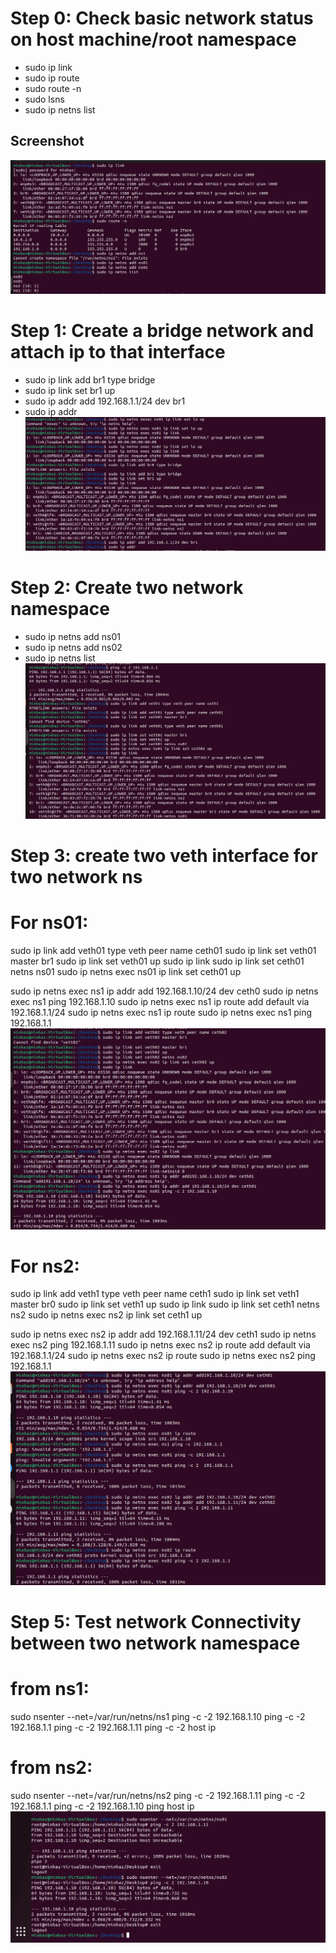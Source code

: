 
# Step 0: Check basic network status on host machine/root namespace

- sudo ip link
- sudo ip route
- sudo route -n
- sudo lsns
- sudo ip netns list
## Screenshot 
![(DevOps/Screenshot from 2024-04-27 14-57-18.png)](https://github.com/Minhaz78/DevOps/blob/edd014d6264178e226faacd03a6f58319d06d300/Screenshot%20from%202024-04-27%2014-57-18.png)

# Step 1: Create a bridge network and attach ip to that interface

- sudo ip link add br1 type bridge
- sudo ip link set br1 up
- sudo ip addr add 192.168.1.1/24 dev br1
- sudo ip addr
![(DevOps/Screenshot from 2024-04-27 14-58-00.png)](https://github.com/Minhaz78/DevOps/blob/edd014d6264178e226faacd03a6f58319d06d300/Screenshot%20from%202024-04-27%2014-58-00.png)
# Step 2: Create two network namespace

- sudo ip netns add ns01
- sudo ip netns add ns02
- sudo ip netns list
![(DevOps/Screenshot from 2024-04-27 14-58-27.png)](https://github.com/Minhaz78/DevOps/blob/edd014d6264178e226faacd03a6f58319d06d300/Screenshot%20from%202024-04-27%2014-58-27.png)
# Step 3: create two veth interface for two network ns

# For ns01:

sudo ip link add veth01 type veth peer name ceth01
sudo ip link set veth01 master br1
sudo ip link set veth01 up
sudo ip link 
sudo ip link set ceth01 netns ns01
sudo ip netns exec ns01 ip link set ceth01 up

sudo ip netns exec ns1 ip addr add 192.168.1.10/24 dev ceth0
sudo ip netns exec ns1 ping 192.168.1.10
sudo ip netns exec ns1 ip route add default via 192.168.1.1/24
sudo ip netns exec ns1 ip route 
sudo ip netns exec ns1 ping 192.168.1.1
![(DevOps/Screenshot from 2024-04-27 14-58-57.png)](https://github.com/Minhaz78/DevOps/blob/edd014d6264178e226faacd03a6f58319d06d300/Screenshot%20from%202024-04-27%2014-58-57.png)
# For ns2:

sudo ip link add veth1 type veth peer name ceth1
sudo ip link set veth1 master br0
sudo ip link set veth1 up
sudo ip link 
sudo ip link set ceth1 netns ns2
sudo ip netns exec ns2 ip link set ceth1 up

sudo ip netns exec ns2 ip addr add 192.168.1.11/24 dev ceth1
sudo ip netns exec ns2 ping 192.168.1.11
sudo ip netns exec ns2 ip route add default via 192.168.1.1/24 
sudo ip netns exec ns2 ip route 
sudo ip netns exec ns2 ping 192.168.1.1
![(DevOps/Screenshot from 2024-04-27 14-59-26.png)](https://github.com/Minhaz78/DevOps/blob/edd014d6264178e226faacd03a6f58319d06d300/Screenshot%20from%202024-04-27%2014-59-26.png)
# Step 5: Test network Connectivity between two network namespace

# from ns1: 

sudo nsenter --net=/var/run/netns/ns1
ping -c -2 192.168.1.10
ping -c -2 192.168.1.1
ping -c -2 192.168.1.11
ping -c -2 host ip

# from ns2: 

sudo nsenter --net=/var/run/netns/ns2
ping -c -2 192.168.1.11
ping -c -2 192.168.1.1
ping -c -2 192.168.1.10
ping host ip
![(DevOps/Screenshot from 2024-04-27 14-59-44.png)](https://github.com/Minhaz78/DevOps/blob/edd014d6264178e226faacd03a6f58319d06d300/Screenshot%20from%202024-04-27%2014-59-44.png)
